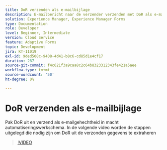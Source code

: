 ```yaml
---
title: DoR verzenden als e-mailbijlage
description: E-mailbericht naar de verzender verzenden met DoR als e-mailbijlage
solution: Experience Manager, Experience Manager Forms
type: Documentation
role: Developer
level: Beginner, Intermediate
version: Cloud Service
feature: Adaptive Forms
topic: Development
jira: KT-11019
exl-id: 9ded508c-9408-4d41-b8c6-cd85d1e4cf17
duration: 287
source-git-commit: f4c621f3a9caa8c2c64b8323312343fe421a5aee
workflow-type: tm+mt
source-wordcount: '50'
ht-degree: 0%

---
```


# DoR verzenden als e-mailbijlage

Pak DoR uit en verzend als e-mailgehechtheid in macht automatiseringswerkschema.
In de volgende video worden de stappen uitgelegd die nodig zijn om DoR uit de verzonden gegevens te extraheren
>[!VIDEO](https://video.tv.adobe.com/v/346731?quality=12&learn=on)
